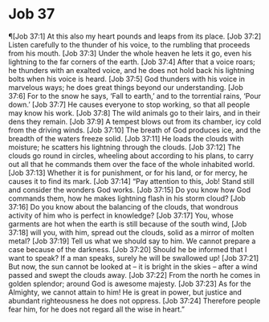 # Job 37

¶[Job 37:1] At this also my heart pounds and leaps from its place.
[Job 37:2] Listen carefully to the thunder of his voice, to the rumbling that proceeds from his mouth.
[Job 37:3] Under the whole heaven he lets it go, even his lightning to the far corners of the earth.
[Job 37:4] After that a voice roars; he thunders with an exalted voice, and he does not hold back his lightning bolts when his voice is heard.
[Job 37:5] God thunders with his voice in marvelous ways; he does great things beyond our understanding.
[Job 37:6] For to the snow he says, ‘Fall to earth,’ and to the torrential rains, ‘Pour down.’
[Job 37:7] He causes everyone to stop working, so that all people may know his work.
[Job 37:8] The wild animals go to their lairs, and in their dens they remain.
[Job 37:9] A tempest blows out from its chamber, icy cold from the driving winds.
[Job 37:10] The breath of God produces ice, and the breadth of the waters freeze solid.
[Job 37:11] He loads the clouds with moisture; he scatters his lightning through the clouds.
[Job 37:12] The clouds go round in circles, wheeling about according to his plans, to carry out all that he commands them over the face of the whole inhabited world.
[Job 37:13] Whether it is for punishment, or for his land, or for mercy, he causes it to find its mark.
[Job 37:14] “Pay attention to this, Job! Stand still and consider the wonders God works.
[Job 37:15] Do you know how God commands them, how he makes lightning flash in his storm cloud?
[Job 37:16] Do you know about the balancing of the clouds, that wondrous activity of him who is perfect in knowledge?
[Job 37:17] You, whose garments are hot when the earth is still because of the south wind,
[Job 37:18] will you, with him, spread out the clouds, solid as a mirror of molten metal?
[Job 37:19] Tell us what we should say to him. We cannot prepare a case because of the darkness.
[Job 37:20] Should he be informed that I want to speak? If a man speaks, surely he will be swallowed up!
[Job 37:21] But now, the sun cannot be looked at – it is bright in the skies – after a wind passed and swept the clouds away.
[Job 37:22] From the north he comes in golden splendor; around God is awesome majesty.
[Job 37:23] As for the Almighty, we cannot attain to him! He is great in power, but justice and abundant righteousness he does not oppress.
[Job 37:24] Therefore people fear him, for he does not regard all the wise in heart.”

